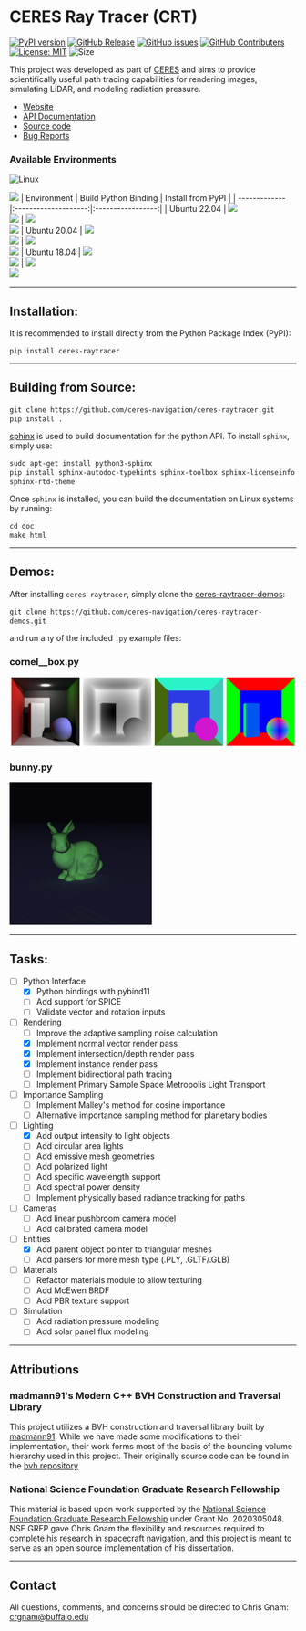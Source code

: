 # CERES Ray Tracer (CRT)
[![PyPI version](https://img.shields.io/pypi/v/ceres-raytracer)](https://pypi.org/project/ceres-raytracer/)
[![GitHub Release](https://img.shields.io/github/v/release/ceres-navigation/ceres-raytracer?include_prereleases)](https://github.com/ceres-navigation/ceres-raytracer/releases)
[![GitHub issues](https://img.shields.io/github/issues/ceres-navigation/ceres-raytracer)](https://github.com/ceres-navigation/ceres-raytracer/issues)
[![GitHub Contributers](https://img.shields.io/github/contributors/ceres-navigation/ceres-raytracer)](https://github.com/ceres-navigation/ceres-raytracer/graphs/contributors)
[![License: MIT](https://img.shields.io/badge/License-MIT-yellow.svg)](https://opensource.org/licenses/MIT)
![Size](https://img.shields.io/github/repo-size/ceres-navigation/ceres-raytracer)

This project was developed as part of [CERES](https://ceresnavigation.org) and aims to provide scientifically useful path tracing capabilities for rendering images, simulating LiDAR, and modeling radiation pressure.

- [Website](https://ceresnavigation.org)
- [API Documentation](https://docs.crt.ceresnavigation.org)
- [Source code](https://github.com/ceres-navigation/ceres-raytracer)
- [Bug Reports](https://github.com/ceres-navigation/ceres-raytracer/issues)


### Available Environments
![Linux](https://img.shields.io/badge/Linux-FCC624?style=for-the-badge&logo=linux&logoColor=black)
<!-- ![Mac OS](https://img.shields.io/badge/mac%20os-000000?style=for-the-badge&logo=macos&logoColor=F0F0F0) -->
<!-- ![Windows](https://img.shields.io/badge/Windows-0078D6?style=for-the-badge&logo=windows&logoColor=white) -->

[![](https://codecov.io/gh/ceres-navigation/ceres-raytracer/branch/main/graph/badge.svg?token=BX07Q0PITB)](https://app.codecov.io/gh/ceres-navigation/ceres-raytracer)
| Environment   | Build Python Binding | Install from PyPI |
| ------------- |:--------------------:|:-----------------:|
| Ubuntu 22.04  | [![](https://github.com/ceres-navigation/ceres-raytracer/actions/workflows/build_ubuntu22.yml/badge.svg)](https://github.com/ceres-navigation/ceres-raytracer/actions) <br /> [![](https://github.com/ceres-navigation/ceres-raytracer/actions/workflows/test_ubuntu22.yml/badge.svg)](https://github.com/ceres-navigation/ceres-raytracer/actions) | [![](https://github.com/ceres-navigation/ceres-raytracer/actions/workflows/pypi_ubuntu22.yml/badge.svg)](https://github.com/ceres-navigation/ceres-raytracer/actions) <br /> [![](https://github.com/ceres-navigation/ceres-raytracer/actions/workflows/pypi_test_ubuntu22.yml/badge.svg)](https://github.com/ceres-navigation/ceres-raytracer/actions)
| Ubuntu 20.04  | [![](https://github.com/ceres-navigation/ceres-raytracer/actions/workflows/build_ubuntu20.yml/badge.svg)](https://github.com/ceres-navigation/ceres-raytracer/actions) <br /> [![](https://github.com/ceres-navigation/ceres-raytracer/actions/workflows/test_ubuntu20.yml/badge.svg)](https://github.com/ceres-navigation/ceres-raytracer/actions) | [![](https://github.com/ceres-navigation/ceres-raytracer/actions/workflows/pypi_ubuntu20.yml/badge.svg)](https://github.com/ceres-navigation/ceres-raytracer/actions) <br /> [![](https://github.com/ceres-navigation/ceres-raytracer/actions/workflows/pypi_test_ubuntu20.yml/badge.svg)](https://github.com/ceres-navigation/ceres-raytracer/actions)
| Ubuntu 18.04  | [![](https://github.com/ceres-navigation/ceres-raytracer/actions/workflows/build_ubuntu18.yml/badge.svg)](https://github.com/ceres-navigation/ceres-raytracer/actions) <br /> [![](https://github.com/ceres-navigation/ceres-raytracer/actions/workflows/test_ubuntu18.yml/badge.svg)](https://github.com/ceres-navigation/ceres-raytracer/actions) | [![](https://github.com/ceres-navigation/ceres-raytracer/actions/workflows/pypi_ubuntu18.yml/badge.svg)](https://github.com/ceres-navigation/ceres-raytracer/actions) <br /> [![](https://github.com/ceres-navigation/ceres-raytracer/actions/workflows/pypi_test_ubuntu18.yml/badge.svg)](https://github.com/ceres-navigation/ceres-raytracer/actions)

***
## Installation:
It is recommended to install directly from the Python Package Index (PyPI):
```
pip install ceres-raytracer
```

***
## Building from Source:

```
git clone https://github.com/ceres-navigation/ceres-raytracer.git
pip install .
```

[sphinx](https://www.sphinx-doc.org/en/master/) is used to build documentation for the python API.  To install `sphinx`, simply use:
```
sudo apt-get install python3-sphinx
pip install sphinx-autodoc-typehints sphinx-toolbox sphinx-licenseinfo sphinx-rtd-theme
```
Once `sphinx` is installed, you can build the documentation on Linux systems by running:
```
cd doc
make html
```

***
## Demos:
After installing `ceres-raytracer`, simply clone the [ceres-raytracer-demos](https://github.com/ceres-navigation/ceres-raytracer-demos):
```
git clone https://github.com/ceres-navigation/ceres-raytracer-demos.git
```
and run any of the included `.py` example files:

### cornel__box.py
![](https://raw.githubusercontent.com/ceres-navigation/ceres-raytracer-demos/master/results/cornell.png)

### bunny.py
![](https://raw.githubusercontent.com/ceres-navigation/ceres-raytracer-demos/master/results/bunny.gif)


***
## Tasks:
- [ ] Python Interface
  - [x] Python bindings with pybind11
  - [ ] Add support for SPICE
  - [ ] Validate vector and rotation inputs
- [ ] Rendering
  - [ ] Improve the adaptive sampling noise calculation
  - [x] Implement normal vector render pass
  - [x] Implement intersection/depth render pass
  - [x] Implement instance render pass
  - [ ] Implement bidirectional path tracing
  - [ ] Implement Primary Sample Space Metropolis Light Transport
- [ ] Importance Sampling
  - [ ] Implement Malley's method for cosine importance
  - [ ] Alternative importance sampling method for planetary bodies
- [ ] Lighting
  - [x] Add output intensity to light objects
  - [ ] Add circular area lights
  - [ ] Add emissive mesh geometries
  - [ ] Add polarized light
  - [ ] Add specific wavelength support
  - [ ] Add spectral power density
  - [ ] Implement physically based radiance tracking for paths
- [ ] Cameras
  - [ ] Add linear pushbroom camera model
  - [ ] Add calibrated camera model
- [ ] Entities
  - [x] Add parent object pointer to triangular meshes
  - [ ] Add parsers for more mesh type (.PLY, .GLTF/.GLB)
- [ ] Materials
  - [ ] Refactor materials module to allow texturing
  - [ ] Add McEwen BRDF
  - [ ] Add PBR texture support
- [ ] Simulation
  - [ ] Add radiation pressure modeling
  - [ ] Add solar panel flux modeling

***
## Attributions
### madmann91's Modern C++ BVH Construction and Traversal Library
This project utilizes a BVH construction and traversal library built by [madmann91](https://github.com/madmann91).  While we have made some modifications to their implementation, their work forms most of the basis of the bounding volume hierarchy used in this project.  Their originally source code can be found in the [bvh repository](https://github.com/madmann91/bvh)


### National Science Foundation Graduate Research Fellowship
This material is based upon work supported by the [National Science Foundation Graduate Research Fellowship](https://www.nsfgrfp.org/) under Grant No. 2020305048.  NSF GRFP gave Chris Gnam the flexibility and resources required to complete his research in spacecraft navigation, and this project is meant to serve as an open source implementation of his dissertation.

***
## Contact
All questions, comments, and concerns should be directed to Chris Gnam: crgnam@buffalo.edu
